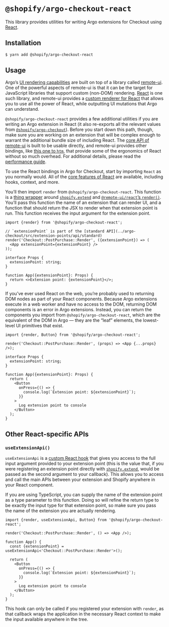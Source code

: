 # `@shopify/argo-checkout-react`

This library provides utilities for writing Argo extensions for Checkout using [React](https://reactjs.org).

## Installation

```bash
$ yarn add @shopify/argo-checkout-react
```

## Usage

Argo’s [UI rendering capabilities](../argo-checkout/documentation/rendering.md) are built on top of a library called [remote-ui](https://github.com/Shopify/remote-ui). One of the powerful aspects of remote-ui is that it can be the target for JavaScript libraries that support custom (non-DOM) rendering. [React](https://reactjs.org) is one such library, and remote-ui provides a [custom renderer for React](https://github.com/Shopify/remote-ui/tree/main/packages/react) that allows you to use all the power of React, while outputting UI mutations that Argo can understand.

`@shopify/argo-checkout-react` provides a few additional utilities if you are writing an Argo extension in React (it also re-exports all the relevant values from [`@shopify/argo-checkout`](../argo-checkout)). Before you start down this path, though, make sure you are working on an extension that will be complex enough to warrant the additional bundle size of including React. The [core API of remote-ui](https://github.com/Shopify/remote-ui/tree/main/packages/core) is built to be usable directly, and remote-ui provides other bindings, like [this one to `htm`](https://github.com/Shopify/remote-ui/tree/main/packages/htm), that provide some of the ergonomics of React without so much overhead. For additional details, please read the [performance guide](../argo-checkout/documentation/performance.md).

To use the React bindings in Argo for Checkout, start by importing `React` as you normally would. All of the [core features of React](https://reactjs.org/docs/getting-started.html) are available, including hooks, context, and more.

You’ll then import `render` from `@shopify/argo-checkout-react`. This function is a [thing wrapper](./src/render.ts) around [`shopify.extend`](../argo-checkout/documentation/globals.md) and [`@remote-ui/react`’s `render()`](https://github.com/Shopify/remote-ui/tree/main/packages/react#render). You’ll pass this function the name of an extension that can render UI, and a function that should return the JSX to render when that extension point is run. This function receives the input argument for the extension point.

```tsx
import {render} from '@shopify/argo-checkout-react';

// `extensionPoint` is part of the [standard API](../argo-checkout/src/extension-points/api/standard)
render('Checkout::PostPurchase::Render', ({extensionPoint}) => (
  <App extensionPoint={extensionPoint} />
));

interface Props {
  extensionPoint: string;
}

function App({extensionPoint}: Props) {
  return <>Extension point: {extensionPoint}</>;
}
```

If you’ve ever used React on the web, you’re probably used to returning DOM nodes as part of your React components. Because Argo extensions execute in a web worker and have no access to the DOM, returning DOM components is an error in Argo extensions. Instead, you can return the components you import from `@shopify/argo-checkout-react`, which are the equivalent of the DOM in Argo — they are the “leaf” elements, the lowest-level UI primitives that exist.

```tsx
import {render, Button} from '@shopify/argo-checkout-react';

render('Checkout::PostPurchase::Render', (props) => <App {...props} />);

interface Props {
  extensionPoint: string;
}

function App({extensionPoint}: Props) {
  return (
    <Button
      onPress={() => {
        console.log(`Extension point: ${extensionPoint}`);
      }}
    >
      Log extension point to console
    </Button>
  );
}
```

## Other React-specific APIs

### `useExtensionApi()`

`useExtensionApi` is a [custom React hook](https://reactjs.org/docs/hooks-intro.html) that gives you access to the full input argument provided to your extension point (this is the value that, if you were registering an extension point directly with [`shopify.extend`](../argo-checkout/documentation/globals.md), would be passed as the second argument to your callback). This allows you to access and call the main APIs between your extension and Shopify anywhere in your React component.

If you are using TypeScript, you can supply the name of the extension point as a type parameter to this function. Doing so will refine the return type to be exactly the input type for that extension point, so make sure you pass the name of the extension you are actually rendering.

```tsx
import {render, useExtensionApi, Button} from '@shopify/argo-checkout-react';

render('Checkout::PostPurchase::Render', () => <App />);

function App() {
  const {extensionPoint} = useExtensionApi<'Checkout::PostPurchase::Render'>();

  return (
    <Button
      onPress={() => {
        console.log(`Extension point: ${extensionPoint}`);
      }}
    >
      Log extension point to console
    </Button>
  );
}
```

This hook can only be called if you registered your extension with `render`, as that callback wraps the application in the necessary React context to make the input available anywhere in the tree.
